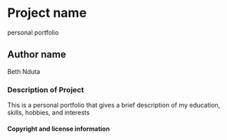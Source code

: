 # Project name
personal portfolio
## Author name
Beth Nduta
### Description of Project 
This is a personal portfolio that gives a brief description of my education, skills, hobbies, and interests
#### Copyright and license information

